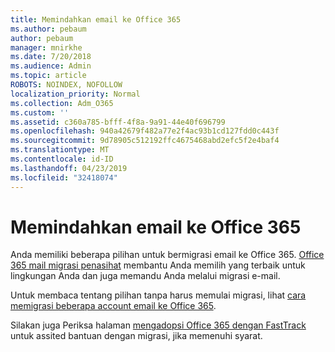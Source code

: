 ```yaml
---
title: Memindahkan email ke Office 365
ms.author: pebaum
author: pebaum
manager: mnirkhe
ms.date: 7/20/2018
ms.audience: Admin
ms.topic: article
ROBOTS: NOINDEX, NOFOLLOW
localization_priority: Normal
ms.collection: Adm_O365
ms.custom: ''
ms.assetid: c360a785-bfff-4f8a-9a91-44e40f696799
ms.openlocfilehash: 940a42679f482a77e2f4ac93b1cd127fdd0c443f
ms.sourcegitcommit: 9d78905c512192ffc4675468abd2efc5f2e4baf4
ms.translationtype: MT
ms.contentlocale: id-ID
ms.lasthandoff: 04/23/2019
ms.locfileid: "32418074"
---
```

# <a name="move-email-to-office-365"></a>Memindahkan email ke Office 365

Anda memiliki beberapa pilihan untuk bermigrasi email ke Office 365. [Office 365 mail migrasi penasihat](https://aka.ms/alchemyinsight-mailmigrationadvisor) membantu Anda memilih yang terbaik untuk lingkungan Anda dan juga memandu Anda melalui migrasi e-mail. 
  
Untuk membaca tentang pilihan tanpa harus memulai migrasi, lihat [cara memigrasi beberapa account email ke Office 365](https://support.office.com/article/0a4913fe-60fb-498f-9155-a86516418842).

Silakan juga Periksa halaman [mengadopsi Office 365 dengan FastTrack](https://www.microsoft.com/fasttrack/microsoft-365/office-365) untuk assited bantuan dengan migrasi, jika memenuhi syarat.
  

